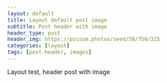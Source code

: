 ```yaml
---
layout: default
title: Layout default post image
subtitle: Post header with image
header_type: post
header_img: https://picsum.photos/seed/50/750/325
categories: [layout]
tags: [post-header, images]
---
```


Layout test, header post with image